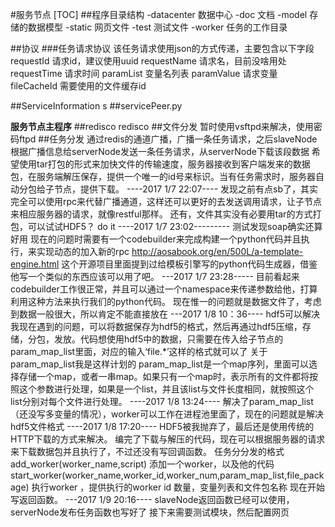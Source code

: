 #服务节点
[TOC]
##程序目录结构
-datacenter 数据中心
-doc        文档
-model      存储的数据模型
-static     网页文件
-test       测试文件
-worker     任务的工作目录


##协议
###任务请求协议
该任务请求使用json的方式传递，主要包含以下字段
requestId 请求id，建议使用uuid
requestName 请求名，目前没啥用处
requestTime 请求时间
paramList 变量名列表
paramValue 请求变量
fileCacheId 需要使用的文件缓存id

##ServiceInformation
s
##servicePeer.py

**服务节点主程序**
##redisco
redisco
##文件分发
暂时使用vsftpd来解决，使用密码ftpd
##任务分发
通过redis的通道广播，广播一条任务请求，之后slaveNode根据广播信息给serverNode发送一条任务请求，从serverNode下载该段数据
希望使用tar打包的形式来加快文件的传输速度，服务器接收到客户端发来的数据包，在服务端解压保存，提供一个唯一的id号来标识。当有任务需求时，服务器自动分包给子节点，提供下载。
----2017 1/7 22:07----
发现之前有点sb了，其实完全可以使用rpc来代替广播通道，这样还可以更好的去发送调用请求，让子节点来相应服务器的请求，就像restful那样。
还有，文件其实没有必要用tar的方式打包，可以试试HDF5？
do it
----2017 1/7 23:02---------
测试发现soap确实还算好用
现在的问题时需要有一个codebuilder来完成构建一个python代码并且执行，来实现动态的加入新的rpc
http://aosabook.org/en/500L/a-template-engine.html 这个开源项目里面提到过给模板引擎写的python代码生成器，借鉴他写一个类似的东西应该可以用了吧。
---2017 1/7 23:28-----
目前看起来codebuilder工作很正常，并且可以通过一个namespace来传递参数给他，打算利用这种方法来执行我们的python代码。
现在惟一的问题就是数据文件了，考虑到数据一般很大，所以肯定不能直接放在
---2017 1/8 10：36----
hdf5可以解决我现在遇到的问题，可以将数据保存为hdf5的格式，然后再通过hdf5压缩，存储，分包，发放。代码想使用hdf5中的数据，只需要在传入给子节点的param_map_list里面，对应的输入‘file.\*’这样的格式就可以了
关于param_map_list我是这样计划的
param_map_list是一个map序列，里面可以选择存储一个map，或者一串map。如果只有一个map时，表示所有的文件都将按照这个参数进行处理，如果是一个list，并且该list与文件长度相同，就按照这个list分别对每个文件进行处理。
----2017 1/8 13:24----
解决了param_map_list（还没写多变量的情况），worker可以工作在进程池里面了，现在的问题就是解决hdf5文件格式
----2017 1/8 17:20----
HDF5被我抛弃了，最后还是使用传统的HTTP下载的方式来解决。
编完了下载与解压的代码，现在可以根据服务器的请求来下载数据包并且执行了，不过还没有写回调函数。
任务分分发的格式
add_worker(worker_name,script) 添加一个worker，以及他的代码
start_worker(worker_name,worker_id,worker_num,param_map_list,file_package) 执行worker ，提供执行的worker id 数量，变量列表和文件包名称
现在开始写返回函数。
---2017 1/9 20:16----
slaveNode返回函数已经可以使用，serverNode发布任务函数也写好了
接下来需要测试模块，然后配置网页
